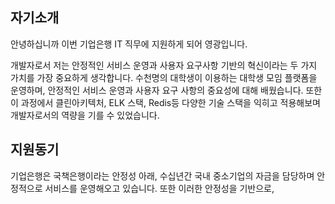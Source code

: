 ## 자기소개

안녕하십니까 이번 기업은행 IT 직무에 지원하게 되어 영광입니다.

개발자로서 저는 안정적인 서비스 운영과 사용자 요구사항 기반의 혁신이라는 두 가지 가치를 가장 중요하게 생각합니다. 수천명의 대학생이 이용하는 대학생 모임 플랫폼을 운영하며, 안정적인 서비스 운영과 사용자 요구 사항의 중요성에 대해 배웠습니다. 또한 이 과정에서 클린아키텍처, ELK 스택, Redis등 다양한 기술 스택을 익히고 적용해보며 개발자로서의 역량을 기를 수 있었습니다.



## 지원동기

기업은행은 국책은행이라는 안정성 아래, 수십년간 국내 중소기업의 자금을 담당하며 안정적으로 서비스를 운영해오고 있습니다. 또한 이러한 안정성을 기반으로, 